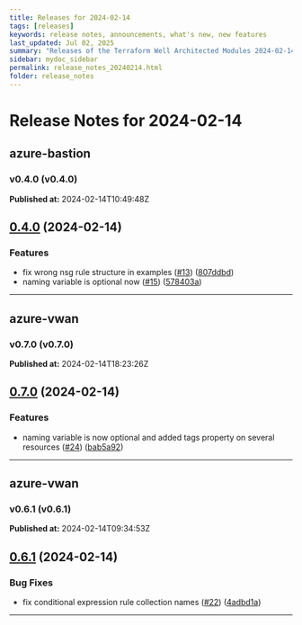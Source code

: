 ```yaml
---
title: Releases for 2024-02-14
tags: [releases]
keywords: release notes, announcements, what's new, new features
last_updated: Jul 02, 2025
summary: "Releases of the Terraform Well Architected Modules 2024-02-14"
sidebar: mydoc_sidebar
permalink: release_notes_20240214.html
folder: release_notes
---
```


# Release Notes for 2024-02-14

## azure-bastion
### v0.4.0 (v0.4.0)
**Published at:** 2024-02-14T10:49:48Z

## [0.4.0](https://github.com/CloudNationHQ/terraform-azure-bastion/compare/v0.3.0...v0.4.0) (2024-02-14)


### Features

* fix wrong nsg rule structure in examples ([#13](https://github.com/CloudNationHQ/terraform-azure-bastion/issues/13)) ([807ddbd](https://github.com/CloudNationHQ/terraform-azure-bastion/commit/807ddbd88c5b956e6535dad4dd9b309873b1a506))
* naming variable is optional now ([#15](https://github.com/CloudNationHQ/terraform-azure-bastion/issues/15)) ([578403a](https://github.com/CloudNationHQ/terraform-azure-bastion/commit/578403a63632bb32689cdfb04f0d70d125f25cc5))

---

## azure-vwan
### v0.7.0 (v0.7.0)
**Published at:** 2024-02-14T18:23:26Z

## [0.7.0](https://github.com/CloudNationHQ/terraform-azure-vwan/compare/v0.6.1...v0.7.0) (2024-02-14)


### Features

* naming variable is now optional and added tags property on several resources ([#24](https://github.com/CloudNationHQ/terraform-azure-vwan/issues/24)) ([bab5a92](https://github.com/CloudNationHQ/terraform-azure-vwan/commit/bab5a925c02494b6fe3a91b0a6363dbe2e59bfc6))

---

## azure-vwan
### v0.6.1 (v0.6.1)
**Published at:** 2024-02-14T09:34:53Z

## [0.6.1](https://github.com/CloudNationHQ/terraform-azure-vwan/compare/v0.6.0...v0.6.1) (2024-02-14)


### Bug Fixes

* fix conditional expression rule collection names ([#22](https://github.com/CloudNationHQ/terraform-azure-vwan/issues/22)) ([4adbd1a](https://github.com/CloudNationHQ/terraform-azure-vwan/commit/4adbd1a249a5472c8997a01b88efc86780fa1442))

---

